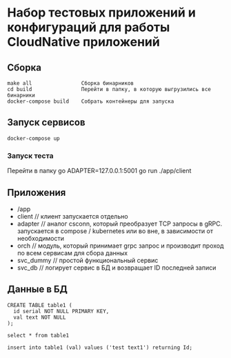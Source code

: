 # Набор тестовых приложений и конфигураций для работы CloudNative приложений
## Сборка
```
make all                Сборка бинарников
cd build                Перейти в папку, в которую выгрузились все бинарники
docker-compose build    Собрать контейнеры для запуска
```

## Запуск сервисов
```
docker-compose up
```

### Запуск теста
Перейти в папку go
ADAPTER=127.0.0.1:5001 go run ./app/client



## Приложения

* /app
 * client     // клиент   запускается отдельно
 * adapter    // аналог csconn, который преобразует TCP запросы в gRPC.  запускается в compose / kubernetes или во вне, в зависимости от необходимости
 *  orch      // модуль, который принимает grpc запрос и производит проход по всем сервисам для сбора данных 
 * svc_dummy  // простой функциональный сервис          
 * svc_db     // логирует сервис в БД и возвращает ID последней записи

## Данные в БД
```
CREATE TABLE table1 (
  id serial NOT NULL PRIMARY KEY,
  val text NOT NULL
);

select * from table1

insert into table1 (val) values ('test text1') returning Id;
```